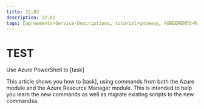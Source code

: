 ```yaml
---
title: 22,02
description: 22,02
tags: [agreements>Service-Descriptions, tutorial>gateway, AGREEMENTS>Maintenance-/-Support-agreements, tutorial>Product, semaphore-rejected>SAP-Simple-Finance, agreements:]
---
```

# TEST
Use Azure PowerShell to [task]

This article shows you how to [task], using commands from both the Azure module and the Azure Resource Manager module. This is intended to help you learn the new commands as well as migrate existing scripts to the new commandsa.
